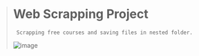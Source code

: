 ># Web Scrapping Project
>
>      Scrapping free courses and saving files in nested folder.
>
>![image](https://github.com/imvickykumar999/kal-ho-na-ho/assets/50515418/01777fa3-4259-43ec-8c21-80b3e26a610c)
